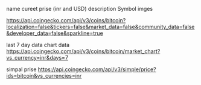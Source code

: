

name
cureet prise (inr and USD)
description
Symbol
imges

https://api.coingecko.com/api/v3/coins/bitcoin?localization=false&tickers=false&market_data=false&community_data=false&developer_data=false&sparkline=true


last 7 day data chart data
https://api.coingecko.com/api/v3/coins/bitcoin/market_chart?vs_currency=inr&days=7

simpal prise
https://api.coingecko.com/api/v3/simple/price?ids=bitcoin&vs_currencies=inr
